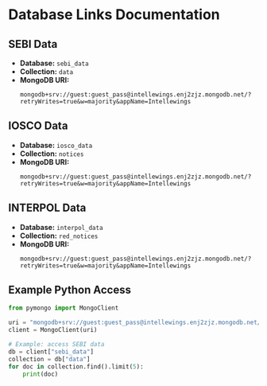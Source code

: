 
# Database Links Documentation

## SEBI Data
- **Database:** `sebi_data`
- **Collection:** `data`
- **MongoDB URI:**  
  ```
  mongodb+srv://guest:guest_pass@intellewings.enj2zjz.mongodb.net/?retryWrites=true&w=majority&appName=Intellewings
  ```

## IOSCO Data
- **Database:** `iosco_data`
- **Collection:** `notices`
- **MongoDB URI:**  
  ```
  mongodb+srv://guest:guest_pass@intellewings.enj2zjz.mongodb.net/?retryWrites=true&w=majority&appName=Intellewings
  ```

## INTERPOL Data
- **Database:** `interpol_data`
- **Collection:** `red_notices`
- **MongoDB URI:**  
  ```
  mongodb+srv://guest:guest_pass@intellewings.enj2zjz.mongodb.net/?retryWrites=true&w=majority&appName=Intellewings
  ```

## Example Python Access

```python
from pymongo import MongoClient

uri = "mongodb+srv://guest:guest_pass@intellewings.enj2zjz.mongodb.net/?retryWrites=true&w=majority&appName=Intellewings"
client = MongoClient(uri)

# Example: access SEBI data
db = client["sebi_data"]
collection = db["data"]
for doc in collection.find().limit(5):
    print(doc)
```

